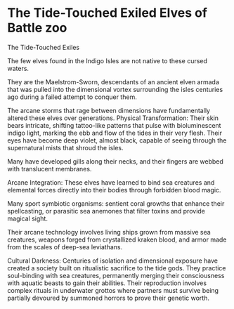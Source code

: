 # The Tide-Touched Exiled Elves of Battle zoo

The Tide-Touched Exiles

The few elves found in the Indigo Isles are not native to these cursed waters.

They are the Maelstrom-Sworn, descendants of an ancient elven armada that was pulled into the dimensional vortex surrounding the isles centuries ago during a failed attempt to conquer them.

The arcane storms that rage between dimensions have fundamentally altered these elves over generations.
Physical Transformation: Their skin bears intricate, shifting tattoo-like patterns that pulse with bioluminescent indigo light, marking the ebb and flow of the tides in their very flesh. Their eyes have become deep violet, almost black, capable of seeing through the supernatural mists that shroud the isles.

Many have developed gills along their necks, and their fingers are webbed with translucent membranes.

Arcane Integration: These elves have learned to bind sea creatures and elemental forces directly into their bodies through forbidden blood magic.

Many sport symbiotic organisms: sentient coral growths that enhance their spellcasting, 
or parasitic sea anemones that filter toxins and provide magical sight. 

Their arcane technology involves living ships grown from massive sea creatures, weapons forged from crystallized kraken blood, and armor made from the scales of deep-sea leviathans.

Cultural Darkness: Centuries of isolation and dimensional exposure have created a society built on ritualistic sacrifice to the tide gods. They practice soul-binding with sea creatures, permanently merging their consciousness with aquatic beasts to gain their abilities. Their reproduction involves complex rituals in underwater grottos where partners must survive being partially devoured by summoned horrors to prove their genetic worth.
